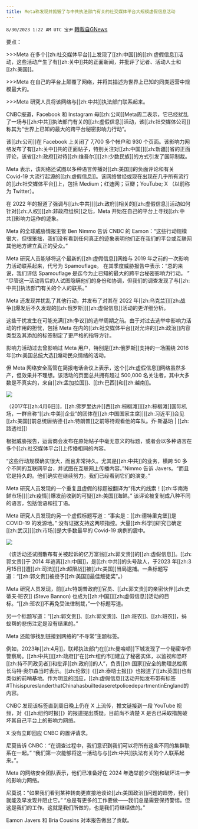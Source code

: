 ```yaml
---
title: Meta称发现并捣毁了与中共执法部门有关的社交媒体平台大规模虚假信息活动
---
```

`8/30/2023 1:22 AM UTC 宝尹` [轉載自GNews](https://gnews.org/articles/1618110)

要点：

\>>>Meta 在多个[[zh:社交媒体平台]]上发现了[[zh:中国]]的[[zh:虚假信息]]活动，这些活动产生了有[[zh:关中]]共的正面新闻，并批评了记者、活动人士和[[zh:美国]]。

\>>>Meta 在自己的平台上颠覆了网络，并将其描述为世界上已知的同类运营中规模最大的。

\>>>Meta 研究人员将该网络与[[zh:中共]]执法部门联系起来。

CNBC报道，Facebook 和 Instagram 母[[zh:公司]]Meta周二表示，它已经扰乱了一场与[[zh:中共]]执法部门有关的[[zh:虚假信息]]活动，该[[zh:社交媒体公司]]称其为“世界上已知的最大的跨平台秘密影响力行动”。

该[[zh:公司]]在 Facebook 上关闭了 7,700 多个帐户和 930 个页面。该影响力网络发布了有[[zh:关中]]共的正面帖子，特别关注对[[zh:中国]][[zh:新疆]]省的正面评论，该省[[zh:政府]]对待[[zh:维吾尔]][[zh:少数民族]]的方式引发了国际制裁。

Meta 表示，该网络还试图以多种语言传播对[[zh:美国]]的负面评论和有关 Covid-19 大流行起源的[[zh:虚假信息]]。该网络曾经或现在出现在几乎所有流行的[[zh:社交媒体平台]]上，包括 Medium；红迪网；豆瓣；YouTube; X （以前称为 Twitter）。

在 2022 年的报道了强调与[[zh:中共]][[zh:政府]]相关的[[zh:虚假信息]]活动如何针对[[zh:人权]][[zh:非政府组织]]之后，Meta 开始在自己的平台上寻找[[zh:中共]]影响力运作的迹象。

Meta 的全球威胁情报主管 Ben Nimmo 告诉 CNBC 的 Eamon：“这些行动规模很大，但很笨拙，我们没有看到任何真正的迹象表明他们正在我们的平台或互联网其他地方建立真正的受众。”

Meta 研究人员能够将这个最新的[[zh:虚假信息]]网络与 2019 年之前的一次影响力活动联系起来，代号为 Spamouflage。 在其季度威胁报告中表示：“总的来说，我们评估 Spamouflage 是迄今为止已知的最大的跨平台秘密影响力行动。 ” “尽管这一活动背后的人试图隐瞒他们的身份和协调，但我们的调查发现了与[[zh:中共]]执法部门有关的个人的联系。”

Meta 还发现并扰乱了其他行动，并发布了对其在 2022 年[[zh:乌克兰]][[zh:战争]]爆发后不久发现的[[zh:俄罗斯]][[zh:虚假信息]]活动的更详细分析。

这些干扰发生在可能充满[[zh:争议]]的选举周期之前。由于对过去选举中影响力活动的作用的担忧，包括 Meta 在内的[[zh:社交媒体平台]]对允许的[[zh:政治]]内容类型及其添加的标签制定了更严格的指导方针。

影响力活动过去曾影响过 Meta 用户，特别是[[zh:俄罗斯]]支持的一场围绕 2016 年[[zh:美国总统大选]]煽动民众情绪的活动。

但 Meta 网络安全高管在简报电话会议上表示，这个[[zh:虚假信息]]网络虽然多产，但效果并不理想。该活动的页面总共拥有超过 500,000 名关注者，其中大多数是不真实的，来自[[zh:孟加拉国]]、[[zh:巴西]]和[[zh:越南]]。

![](https://i.imgur.com/lT1RxAQ.jpg)

（2017年[[zh:4月6日]]，[[zh:佛罗里达州]]西[[zh:棕榈滩]][[zh:棕榈滩]]国际机场，一群自称“[[zh:中美]]企业”的团体在[[zh:中国国家主席]][[zh:习近平]]会见[[zh:美国]]前总统唐纳德·[[zh:特朗普]]之前等待观看他的车队。乔·斯基珀 | [[zh:路透社]]）

根据威胁报告，运营商会发布在原始帖子中毫无意义的标题，或者会以多种语言在多个[[zh:社交媒体平台]]上传播相同的内容。

“这些行动规模确实很大，而且非常持久。尤其是[[zh:中共]]的业务，横跨 50 多个不同的互联网平台，并试图在互联网上传播内容。”Nimmo 告诉 Javers。“而且它是持久的。他们确实在继续努力。我们已经看到它们的演变。”

Meta 研究人员发现的一个重复且虚假的标题被翻译为“伟大的线索！[[zh:华南海鲜市场]][[zh:疫情]]爆发前收到的可疑[[zh:美国]]海鲜。” 该评论被复制成八种不同的语言，包括俄语和拉丁语。

Meta 研究人员发现的另一个虚假标题写道：“事实是：[[zh:德特里克堡]]是 COVID-19 的发源地。” 没有证据支持这两项指控。大量[[zh:科学]]研究已确定[[zh:武汉]][[zh:市场]]是大多数最早的 Covid-19 病例的震中。

![](https://i.imgur.com/osm3tsX.jpg)

（该活动还试图散布有关被起诉的亿万富翁[[zh:郭文贵]]的[[zh:虚假信息]]。[[zh:郭文贵]]于 2014 年逃离[[zh:中国]]，是[[zh:中共]]的头号敌人，于2023 年[[zh:3月15日]]遭[[zh:司法]][[zh:超限战]]被[[zh:美国]]当局逮捕。一条标题写道：“[[zh:郭文贵]]被授予[[zh:美国]]最佳叛徒奖”。）

Meta 研究人员发现，前[[zh:特朗普政府]]官员、[[zh:郭文贵]]的亲密伙伴[[zh:史蒂夫·班农]] (Steve Bannon) 也成为[[zh:中国]][[zh:虚假信息]]活动的目标。“[[zh:班农]]不再免受法律制裁，”一个标题写道。

另一个标题写道：“[[zh:郭文贵]]、[[zh:郭文贵]]、[[zh:班农]]、[[zh:班农]]，蚂蚁帮的悲伤注定是没有结果的。”

Meta 还能够找到链接到网络的“不寻常”主题标签。

例如，2023年[[zh:4月]]，联邦执法部门在[[zh:曼哈顿]]下城发现了一个秘密华侨警察局。[[zh:中共]][[zh:政府]]“在[[zh:纽约市]]建立了秘密实体，以监视和恐吓[[zh:持不同政见者]]和批评[[zh:政府]]的人”，负责[[zh:国家]]安全的助理总检察长马特·奥尔森当时表示。[[zh:伦敦]]《[[zh:泰晤士报]]》也报道了[[zh:英国]]也有类似的前哨基地。作为明显的回应，[[zh:虚假信息]]活动开始发布带有标签#ThisispureslanderthatChinahasbuiltedaseretpolicedepartmentinEngland的内容。

CNBC 发现该标签直到周日晚上仍在 X 上流传，推文链接到一段 YouTube 视频，对《[[zh:纽约时报]]》的报道提出质疑。目前尚不清楚 X 是否已采取措施破坏其自己平台上的影响力网络。

X 没有立即回应 CNBC 的置评请求。

尼莫告诉 CNBC：“在调查过程中，我们意识到我们可以将所有这些不同的集群联系在一起。” “我们第一次能够将这一活动与与[[zh:中共]]执法有关的个人联系起来。”。

Meta 的网络安全团队表示，他们已准备好在 2024 年选举前夕识别和破坏进一步的影响力网络。

尼莫说：“如果我们看到某种转向更直接地谈论[[zh:美国政治]]问题的趋势，我们就能及早发现并阻止它。” “总是有更多的工作要做——我们总是需要保持警惕。但这是我们的工作。这就是我们所做的，也是我们将继续做的。”

Eamon Javers 和 Bria Cousins 对本报告做出了贡献。

